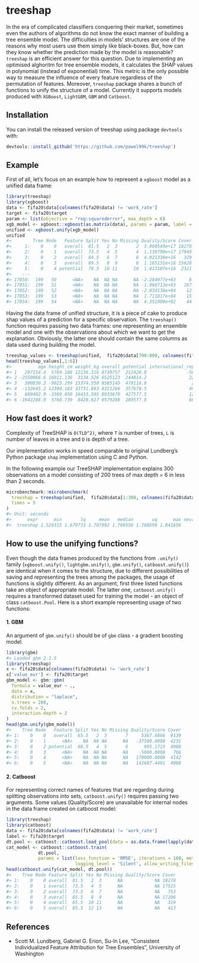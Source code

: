 
<!-- README.md is generated from README.Rmd. Please edit that file -->

# treeshap

<!-- badges: start -->

<!-- badges: end -->

In the era of complicated classifiers conquering their market, sometimes
even the authors of algorithms do not know the exact manner of building
a tree ensemble model. The difficulties in models’ structures are one of
the reasons why most users use them simply like black-boxes. But, how
can they know whether the prediction made by the model is reasonable?
`treeshap` is an efficient answer for this question. Due to implementing
an optimised alghoritm for tree ensemble models, it calculates the SHAP
values in polynomial (instead of exponential) time. This metric is the
only possible way to measure the influence of every feature regardless
of the permutation of features. Moreover, `treeshap` package shares a
bunch of functions to unify the structure of a model. Currently it
supports models produced with `XGBoost`, `LightGBM`, `GBM` and
`Catboost`.

## Installation

You can install the released version of treeshap using package
`devtools` with:

``` r
devtools::install_github('https://github.com/pawel99k/treeshap')
```

## Example

First of all, let’s focus on an example how to represent a `xgboost`
model as a unified data frame:

``` r
library(treeshap)
library(xgboost)
data <- fifa20$data[colnames(fifa20$data) != 'work_rate']
target <- fifa20$target
param <- list(objective = "reg:squarederror", max_depth = 6)
xgb_model <- xgboost::xgboost(as.matrix(data), params = param, label = target, nrounds = 200, verbose = 0)
unified <- xgboost.unify(xgb_model)
unified
#>        Tree Node   Feature Split Yes No Missing Quality/Score Cover
#>     1:    0    0   overall  81.5   2  3       2  3.060549e+17 18278
#>     2:    0    1   overall  73.5   4  5       4  1.130790e+17 17949
#>     3:    0    2   overall  84.5   6  7       6  4.021330e+16   329
#>     4:    0    3   overall  69.5   8  9       8  1.165151e+16 15628
#>     5:    0    4 potential  79.5  10 11      10  1.813107e+16  2321
#>    ---                                                             
#> 17850:  199   50      <NA>    NA  NA NA      NA -2.284977e+03     8
#> 17851:  199   51      <NA>    NA  NA NA      NA -1.966713e+03   167
#> 17852:  199   52      <NA>    NA  NA NA      NA -2.034138e+04    12
#> 17853:  199   53      <NA>    NA  NA NA      NA  1.711017e+04    15
#> 17854:  199   54      <NA>    NA  NA NA      NA  4.351900e+02    44
```

Having the data frame of unified structure, it is a piece of cake to
produce shap values of a prediction for a specific observation. The
`treeshap()` function requires passing two data frames: one representing
an ensemble model and one with the observations about which we want to
get the explanation. Obviously, the latter one should contain the same
columns as data used during building the
model.

``` r
treeshap_values <- treeshap(unified,  fifa20$data[700:800, colnames(fifa20$data) != 'work_rate'])
head(treeshap_values[,1:6])
#>          age height_cm weight_kg overall potential international_reputation
#> 1   297154.4  5769.186 12136.316 8739757  212428.8               -50855.738
#> 2 -2550066.6 16011.136  3134.526 6525123  244814.2                22784.430
#> 3   300830.3 -9023.299 15374.550 8585145  479118.8                 2374.351
#> 4  -132645.2 12380.183 33731.893 8321266  357679.5                49019.904
#> 5   689402.9 -3369.050 16433.595 8933670  427577.5                12147.246
#> 6 -1042288.0  5760.739  8428.627 6579288  289577.8                66873.547
```

## How fast does it work?

Complexity of TreeSHAP is `O(TLD^2)`, where `T` is number of trees, `L`
is number of leaves in a tree and `D` is depth of a tree.

Our implementation works in speed comparable to original Lundberg’s
Python package `shap` implementation using C and Python.

In the following example our TreeSHAP implementation explains 300
observations on a model consisting of 200 trees of max depth = 6 in less
than 2 seconds.

``` r
microbenchmark::microbenchmark(
  treeshap = treeshap(unified,  fifa20$data[1:300, colnames(fifa20$data) != 'work_rate']),
  times = 5
)
#> Unit: seconds
#>      expr      min       lq     mean   median       uq      max neval
#>  treeshap 1.529315 1.679733 1.707992 1.700556 1.788698 1.841656     5
```

## How to use the unifying functions?

Even though the data frames produced by the functions from `.unify()`
family (`xgboost.unify()`, `lightgbm.unify()`, `gbm.unify()`,
`catboost.unify()`) are identical when it comes to the structure, due to
different possibilities of saving and representing the trees among the
packages, the usage of functions is slightly different. As an argument,
first three listed functions take an object of appropriate model. The
latter one, `catboost.unify()` requires a transformed dataset used for
training the model - an object of class `catboost.Pool`. Here is a short
example representing usage of two functions:

#### 1\. GBM

An argument of `gbm.unify()` should be of `gbm` class - a gradient
boosting model.

``` r
library(gbm)
#> Loaded gbm 2.1.5
library(treeshap)
x <- fifa20$data[colnames(fifa20$data) != 'work_rate']
x['value_eur'] <- fifa20$target
gbm_model <- gbm::gbm(
  formula = value_eur ~ .,
  data = x,
  distribution = "laplace",
  n.trees = 200,
  cv.folds = 2,
  interaction.depth = 2
)
head(gbm.unify(gbm_model))
#>    Tree Node   Feature Split Yes No Missing Quality/Score Cover
#> 1:    0    0   overall  65.5   2  3       7     5367.6866  9139
#> 2:    0    1      <NA>    NA  NA NA      NA   -37500.0000  4231
#> 3:    0    2 potential  68.5   4  5       6      995.1723  4908
#> 4:    0    3      <NA>    NA  NA NA      NA    -5000.0000   766
#> 5:    0    4      <NA>    NA  NA NA      NA   170000.0000  4142
#> 6:    0    5      <NA>    NA  NA NA      NA   142687.4491  4908
```

#### 2\. Catboost

For representing correct names of features that are regarding during
splitting observations into sets, `catboost.unify()` requires passing
two arguments. Some values (Quality/Score) are unavailable for internal
nodes in the data frame created on catboost model:

``` r
library(treeshap)
library(catboost)
data <- fifa20$data[colnames(fifa20$data) != 'work_rate']
label <- fifa20$target
dt.pool <- catboost::catboost.load_pool(data = as.data.frame(lapply(data, as.numeric)), label = label)
cat_model <- catboost::catboost.train(
            dt.pool,
            params = list(loss_function = 'RMSE', iterations = 100, metric_period = 10,
                          logging_level = 'Silent', allow_writing_files = FALSE))
head(catboost.unify(cat_model, dt.pool))
#>    Tree Node Feature Split Yes No Missing Quality/Score Cover
#> 1:    0    0 overall  81.5   2  3      NA            NA 18278
#> 2:    0    1 overall  73.5   4  5      NA            NA 17525
#> 3:    0    2 overall  73.5   6  7      NA            NA   753
#> 4:    0    3 overall  85.5   8  9      NA            NA 17206
#> 5:    0    4 overall  85.5  10 11      NA            NA   319
#> 6:    0    5 overall  85.5  12 13      NA            NA   413
```

## References

  - Scott M. Lundberg, Gabriel G. Erion, Su-In Lee, “Consistent
    Individualized Feature Attribution for Tree Ensembles”, University
    of Washington
